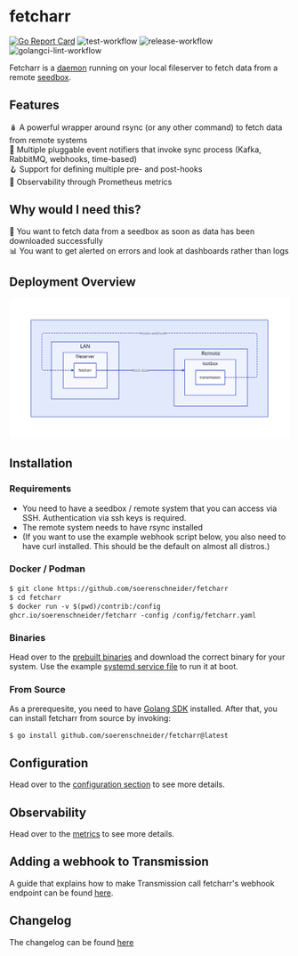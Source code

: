 # fetcharr
[![Go Report Card](https://goreportcard.com/badge/github.com/soerenschneider/fetcharr)](https://goreportcard.com/report/github.com/soerenschneider/fetcharr)
![test-workflow](https://github.com/soerenschneider/fetcharr/actions/workflows/test.yaml/badge.svg)
![release-workflow](https://github.com/soerenschneider/fetcharr/actions/workflows/release-container.yaml/badge.svg)
![golangci-lint-workflow](https://github.com/soerenschneider/fetcharr/actions/workflows/golangci-lint.yaml/badge.svg)

Fetcharr is a [daemon](https://en.wikipedia.org/wiki/Daemon_(computing)) running on your local fileserver to fetch data from a remote [seedbox](https://en.wikipedia.org/wiki/Seedbox).

## Features

🪆 A powerful wrapper around rsync (or any other command) to fetch data from remote systems<br/>
🔌 Multiple pluggable event notifiers that invoke sync process (Kafka, RabbitMQ, webhooks, time-based)<br/>
🪝 Support for defining multiple pre- and post-hooks<br/>
🔭 Observability through Prometheus metrics<br/>

## Why would I need this?

🔨 You want to fetch data from a seedbox as soon as data has been downloaded successfully<br/>
📊 You want to get alerted on errors and look at dashboards rather than logs<br/>

## Deployment Overview
![bla](docs/diagrams/deployment.svg)

## Installation

### Requirements

- You need to have a seedbox / remote system that you can access via SSH. Authentication via ssh keys is required.
- The remote system needs to have rsync installed
- (If you want to use the example webhook script below, you also need to have curl installed. This should be the default on almost all distros.)


### Docker / Podman
````shell
$ git clone https://github.com/soerenschneider/fetcharr
$ cd fetcharr
$ docker run -v $(pwd)/contrib:/config ghcr.io/soerenschneider/fetcharr -config /config/fetcharr.yaml
````

### Binaries
Head over to the [prebuilt binaries](https://github.com/soerenschneider/fetcharr/releases) and download the correct binary for your system.
Use the example [systemd service file](contrib/fetcharr.service) to run it at boot.

### From Source
As a prerequesite, you need to have [Golang SDK](https://go.dev/dl/) installed. After that, you can install fetcharr from source by invoking:
```text
$ go install github.com/soerenschneider/fetcharr@latest
```

## Configuration
Head over to the [configuration section](docs/configuration.md) to see more details.

## Observability
Head over to the [metrics](docs/metrics.md) to see more details.

## Adding a webhook to Transmission
A guide that explains how to make Transmission call fetcharr's webhook endpoint can be found [here](docs/guides/adding-transmission-webhook.md).

## Changelog
The changelog can be found [here](CHANGELOG.md)
